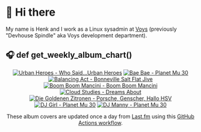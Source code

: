 # 👋 Hi there

My name is Henk and I work as a Linux sysadmin at <a href="https://www.voys.co/about/">Voys</a> (previously "Devhouse Spindle" aka Voys development department).

## 🎧 def get_weekly_album_chart()
<!-- lastfm -->
<p align="center"><a href="https://www.last.fm/music/Urban+Heroes/Who+Said...Urban+Heroes"><img src="https://lastfm.freetls.fastly.net/i/u/64s/6504609b79034542bd885a6dc724b744.jpg" title="Urban Heroes - Who Said...Urban Heroes"></a> <a href="https://www.last.fm/music/Bae+Bae/Planet+Mu+30"><img src="https://lastfm.freetls.fastly.net/i/u/64s/15fda6351709cd1df73e0e3a6832f5e5.jpg" title="Bae Bae - Planet Mu 30"></a> <a href="https://www.last.fm/music/Balancing+Act/Bonneville+Salt+Flat+Jive"><img src="https://lastfm.freetls.fastly.net/i/u/64s/3ad6a6fb4067e1279bdab21e6166e41a.jpg" title="Balancing Act - Bonneville Salt Flat Jive"></a> <a href="https://www.last.fm/music/Boom+Boom+Mancini/Boom+Boom+Mancini"><img src="https://lastfm.freetls.fastly.net/i/u/64s/da743dc71eaf11968539b00a77c3dcd8.jpg" title="Boom Boom Mancini - Boom Boom Mancini"></a> <a href="https://www.last.fm/music/Cloud+Studies/Dreams+About"><img src="https://lastfm.freetls.fastly.net/i/u/64s/b27d4d24c3343e93185463c51843b204.jpg" title="Cloud Studies - Dreams About"></a> <a href="https://www.last.fm/music/Die+Goldenen+Zitronen/Porsche,+Genscher,+Hallo+HSV"><img src="https://lastfm.freetls.fastly.net/i/u/64s/33e4a4ee721c8e8e8169cb09f24d53aa.jpg" title="Die Goldenen Zitronen - Porsche, Genscher, Hallo HSV"></a> <a href="https://www.last.fm/music/DJ+Girl/Planet+Mu+30"><img src="https://lastfm.freetls.fastly.net/i/u/64s/79430527c52daaadda34f9a380a29d93.jpg" title="DJ Girl - Planet Mu 30"></a> <a href="https://www.last.fm/music/DJ+Manny/Planet+Mu+30"><img src="https://lastfm.freetls.fastly.net/i/u/64s/9606cc62b98ec3309f451403e906992c.jpg" title="DJ Manny - Planet Mu 30"></a> </p>

<p align="center">These album covers are updated once a day from <a href="https://www.last.fm/user/hbokh">Last.fm</a> using this <a href="https://github.com/marketplace/actions/lastfm-to-markdown">GitHub Actions workflow</a>.</p>
